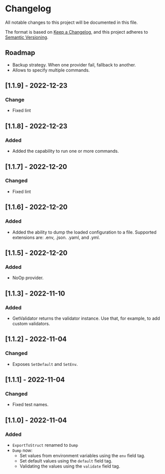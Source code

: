 # Changelog

All notable changes to this project will be documented in this file.

The format is based on [Keep a Changelog](https://keepachangelog.com/en/1.0.0/),
and this project adheres to [Semantic Versioning](https://semver.org/spec/v2.0.0.html).

## Roadmap

- Backup strategy. When one provider fail, fallback to another.
- Allows to specify multiple commands.

## [1.1.9] - 2022-12-23
### Change
- Fixed lint

## [1.1.8] - 2022-12-23
### Added
- Added the capability to run one or more commands.

## [1.1.7] - 2022-12-20
### Changed
- Fixed lint

## [1.1.6] - 2022-12-20
### Added
- Added the ability to dump the loaded configuration to a file. Supported extensions are: .env, .json. .yaml, and .yml.

## [1.1.5] - 2022-12-20
### Added
- NoOp provider.

## [1.1.3] - 2022-11-10
### Added
- GetValidator returns the validator instance. Use that, for example, to add custom validators.

## [1.1.2] - 2022-11-04
### Changed
- Exposes `SetDefault` and `SetEnv`.

## [1.1.1] - 2022-11-04
### Changed
- Fixed test names.

## [1.1.0] - 2022-11-04
### Added
- `ExportToStruct` renamed to `Dump`
- `Dump` now:
    - Set values from environment variables using the `env` field tag.
    - Set default values using the `default` field tag.
    - Validating the values using the `validate` field tag.
